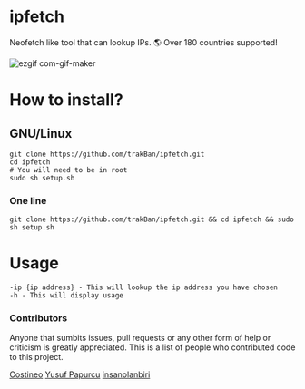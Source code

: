 # ipfetch
Neofetch like tool that can lookup IPs. 🌎 Over 180 countries supported!

![ezgif com-gif-maker](https://user-images.githubusercontent.com/81049050/158081113-9c14ac50-5f8d-42e1-ba01-da2d873ea520.gif)

# How to install?

## GNU/Linux
```
git clone https://github.com/trakBan/ipfetch.git
cd ipfetch
# You will need to be in root
sudo sh setup.sh
```
### One line
``` git clone https://github.com/trakBan/ipfetch.git && cd ipfetch && sudo sh setup.sh ```

# Usage
```
-ip {ip address} - This will lookup the ip address you have chosen
-h - This will display usage
```

### Contributors
Anyone that sumbits issues, pull requests or any other form of help or criticism is greatly appreciated. This is a list of people who contributed code to this project.

[Costineo](https://github.com/Costinteo)
[Yusuf Papurcu](https://github.com/yusufpapurcu)
[insanolanbiri](https://github.com/insanolanbiri)
